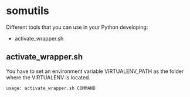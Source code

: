 # somutils

Different tools that you can use in your Python developing:

* activate\_wrapper.sh

## activate\_wrapper.sh

You have to set an environment variable VIRTUALENV\_PATH as the folder where the VIRTUALENV is located.
```
usage: activate_wrapper.sh COMMAND
```

